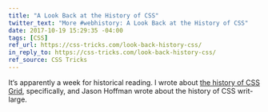 ```yaml
---
title: "A Look Back at the History of CSS"
twitter_text: "More #webhistory: A Look Back at the History of CSS"
date: 2017-10-19 15:29:35 -04:00
tags: [CSS]
ref_url: https://css-tricks.com/look-back-history-css/
in_reply_to: https://css-tricks.com/look-back-history-css/
ref_source: CSS Tricks
---
```


It‘s apparently a week for historical reading. I wrote about [the history of CSS Grid](https://alistapart.com/article/the-story-of-css-grid-from-its-creators), specifically, and Jason Hoffman wrote about the history of CSS writ-large.